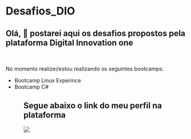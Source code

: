 # Desafios_DIO

<meta charset="utf-8">

<h2>Olá, &#x1F44B; postarei aqui os desafios propostos pela plataforma Digital Innovation one </h2>
<br>

No momento realizei/estou realizando os seguintes bootcamps: 
<ul type = "disc">
  <li> Bootcamp Linux Experince 
  <li> Bootcamp C# 
<ul/>
<h2>Segue abaixo o link do meu perfil na plataforma </h2>

<a href = "https://web.dio.me/users/lulubaroal18?tab=achievements"> <img src = "https://imgs.search.brave.com/dG7KQj0FugGa9q969LHaziwjabxa7jtaZu4UQadRp74/rs:fit:192:192:1/g:ce/aHR0cHM6Ly9hdmF0/YXJzMS5naXRodWJ1/c2VyY29udGVudC5j/b20vdS8yNjIzMTgy/Mz9zPTI4MCZ2PTQ">
</a>

